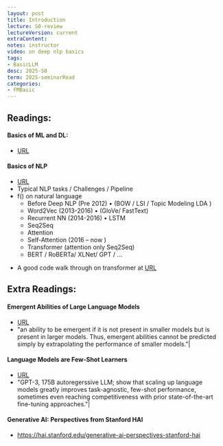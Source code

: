 ```yaml
---
layout: post
title: Introduction
lecture: S0-review
lectureVersion: current
extraContent: 
notes: instructor
video: on deep nlp basics
tags:
- BasicLLM
desc: 2025-S0
term: 2025-seminarRead
categories:
- FMBasic
---
```




## Readings: 

#### Basics of ML and DL: 
- [URL](https://qiyanjun.github.io/2022sp-UVA-CS-MachineLearningDeep/)

#### Basics of NLP 
- [URL](https://qiyanjun.github.io/2022sp-UVA-CS-MachineLearningDeep//Lectures/S3-deepNNtext.pdf)
- Typical NLP tasks / Challenges / Pipeline
- f() on natural language
  + Before Deep NLP (Pre 2012) • (BOW / LSI / Topic Modeling LDA )
  + Word2Vec (2013-2016) • (GloVe/ FastText)
  + Recurrent NN (2014-2016) • LSTM
  + Seq2Seq
  + Attention 
  + Self-Attention (2016 – now )
  + Transformer (attention only Seq2Seq)
  + BERT / RoBERTa/ XLNet/ GPT / ...


+ A good code walk through on transformer at [URL](https://nlp.seas.harvard.edu/annotated-transformer/)


## Extra Readings: 


#### Emergent Abilities of Large Language Models 
  + [ URL](https://arxiv.org/abs/2206.07682) 
  + "an ability to be emergent if it is not present in smaller models but is present in larger models. Thus, emergent abilities cannot be predicted simply by extrapolating the performance of smaller models."|

#### Language Models are Few-Shot Learners 
  + [ URL](https://arxiv.org/abs/2005.14165) 
  + "GPT-3, 175B autoregerssive LLM;  show that scaling up language models greatly improves task-agnostic, few-shot performance, sometimes even reaching competitiveness with prior state-of-the-art fine-tuning approaches."|



#### Generative AI: Perspectives from Stanford HAI
 + https://hai.stanford.edu/generative-ai-perspectives-stanford-hai 



<!--excerpt.start-->

